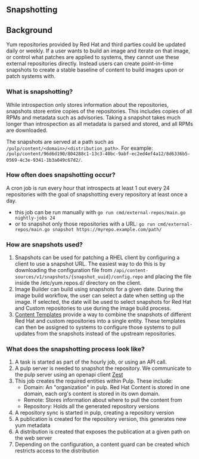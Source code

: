 ## Snapshotting

## Background

Yum repositories provided by Red Hat and third parties could be updated daily or weekly.  If a user wants to build an image and iterate on that image, or control what patches are applied to systems, they cannot use these external repositories directly.  Instead users can create point-in-time snapshots to create a stable baseline of content to build images upon or patch systems with.

### What is snapshotting?

While introspection only stores information about the repositories, snapshots store entire copies of the repositories.  This includes copies of all RPMs and metadata such as advisories.  Taking a snapshot takes much longer than introspection as all metadata is parsed and stored, and all RPMs are downloaded.

The snapshots are served at a path such as  `/pulp/content/<domain>/<distribution_path>`.  For example: `/pulp/content/96d6d190/804288c1-13c3-40bc-9abf-ec2ed4ef4a12/8d6336b5-0569-4c3e-9341-1b3a049c67d2/`.

### How often does snapshotting occur?

A cron job is run every hour that introspects at least 1 out every 24 repositories with the goal of snapshotting every repository at least once a day.

* this job can be run manually with `go run cmd/external-repos/main.go nightly-jobs 24`
* or to snapshot only those repositories with a URL: `go run cmd/external-repos/main.go snapshot https://myrepo.example.com/path/`

### How are snapshots used?

1. Snapshots can be used for patching a RHEL client by configuring a client to use a snapshot URL.  The easiest way to do this is by downloading the configuration file from  `/api/content-sources/v1/snapshots/{snapshot_uuid}/config.repo` and placing the file inside the /etc/yum.repos.d/ directory on the client.
2. Image Builder can build using snapshots for a given date.  During the image build workflow, the user can select a date when setting up the image.  If selected, the date will be used to select snapshots for Red Hat and Custom repositories to use during the image build process.   
3. [Content Templates](/TODO/ADD/Link) provide a way to combine the snapshots of different Red Hat and custom repositories into a single entity.  These templates can then be assigned to systems to configure those systems to pull updates from the snapshots instead of the upstream repositories. 

### What does the snapshotting process look like?

1. A task is started as part of the hourly job, or using an API call.
2. A pulp server is needed to snapshot the repository.  We communicate to the pulp server using an openapi client [Zest](https://github.com/content-services/zest/)  
3. This job creates the required entities within Pulp.  These include:
   * Domain: An "organization" in pulp.  Red Hat Content is stored in one domain, each org's content is stored in its own domain.
   * Remote: Stores information about where to pull the content from
   * Repository:  Holds all the generated repository versions
4. A repository sync is started in pulp, creating a repository version
5. A publication is created for the repository version, this generates new yum metadata
6. A distribution is created that exposes the publication at a given path on the web server
7. Depending on the configuration, a content guard can be created which restricts access to the distribution
